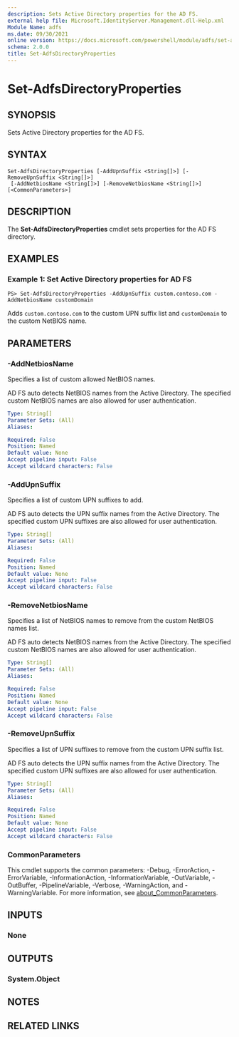 ```yaml
---
description: Sets Active Directory properties for the AD FS.
external help file: Microsoft.IdentityServer.Management.dll-Help.xml
Module Name: adfs
ms.date: 09/30/2021
online version: https://docs.microsoft.com/powershell/module/adfs/set-adfsdirectoryproperties?view=windowsserver2022-ps&wt.mc_id=ps-gethelp
schema: 2.0.0
title: Set-AdfsDirectoryProperties
---
```


# Set-AdfsDirectoryProperties

## SYNOPSIS
Sets Active Directory properties for the AD FS.

## SYNTAX

```
Set-AdfsDirectoryProperties [-AddUpnSuffix <String[]>] [-RemoveUpnSuffix <String[]>]
 [-AddNetbiosName <String[]>] [-RemoveNetbiosName <String[]>] [<CommonParameters>]
```

## DESCRIPTION
The **Set-AdfsDirectoryProperties** cmdlet sets properties for the AD FS directory.

## EXAMPLES

### Example 1: Set Active Directory properties for AD FS
```
PS> Set-AdfsDirectoryProperties -AddUpnSuffix custom.contoso.com -AddNetbiosName customDomain
```

Adds `custom.contoso.com` to the custom UPN suffix list and `customDomain` to the custom NetBIOS
name.

## PARAMETERS

### -AddNetbiosName

Specifies a list of custom allowed NetBIOS names.

AD FS auto detects NetBIOS names from the Active Directory. The specified custom NetBIOS names are
also allowed for user authentication.

```yaml
Type: String[]
Parameter Sets: (All)
Aliases:

Required: False
Position: Named
Default value: None
Accept pipeline input: False
Accept wildcard characters: False
```

### -AddUpnSuffix

Specifies a list of custom UPN suffixes to add.

AD FS auto detects the UPN suffix names from the Active Directory. The specified custom UPN suffixes
are also allowed for user authentication.

```yaml
Type: String[]
Parameter Sets: (All)
Aliases:

Required: False
Position: Named
Default value: None
Accept pipeline input: False
Accept wildcard characters: False
```

### -RemoveNetbiosName

Specifies a list of NetBIOS names to remove from the custom NetBIOS names list.

AD FS auto detects NetBIOS names from the Active Directory. The specified custom NetBIOS names are
also allowed for user authentication.

```yaml
Type: String[]
Parameter Sets: (All)
Aliases:

Required: False
Position: Named
Default value: None
Accept pipeline input: False
Accept wildcard characters: False
```

### -RemoveUpnSuffix

Specifies a list of UPN suffixes to remove from the custom UPN suffix list.

AD FS auto detects the UPN suffix names from the Active Directory. The specified custom UPN suffixes
are also allowed for user authentication.

```yaml
Type: String[]
Parameter Sets: (All)
Aliases:

Required: False
Position: Named
Default value: None
Accept pipeline input: False
Accept wildcard characters: False
```

### CommonParameters
This cmdlet supports the common parameters: -Debug, -ErrorAction, -ErrorVariable, -InformationAction, -InformationVariable, -OutVariable, -OutBuffer, -PipelineVariable, -Verbose, -WarningAction, and -WarningVariable. For more information, see [about_CommonParameters](https://go.microsoft.com/fwlink/?LinkID=113216).

## INPUTS

### None

## OUTPUTS

### System.Object
## NOTES

## RELATED LINKS
